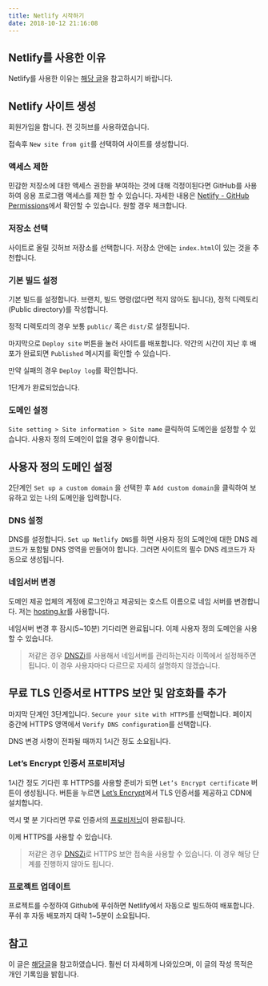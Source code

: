 ```yaml
---
title: Netlify 시작하기
date: 2018-10-12 21:16:08
---
```


## Netlify를 사용한 이유
Netlify를 사용한 이유는 [해당 글](https://www.datanyze.com/market-share/paas/netlify-vs-heroku)을 참고하시기 바랍니다.

## Netlify 사이트 생성
회원가입을 합니다. 전 깃허브를 사용하였습니다.

접속후 `New site from git`를 선택하여 사이트를 생성합니다.

### 액세스 제한
민감한 저장소에 대한 액세스 권한을 부여하는 것에 대해 걱정이된다면 GitHub를 사용하여 응용 프로그램 액세스를 제한 할 수 있습니다.
자세한 내용은 [Netlify - GitHub Permissions](https://www.netlify.com/docs/github-permissions/)에서 확인할 수 있습니다.
원할 경우 체크합니다.

### 저장소 선택
사이트로 올릴 깃허브 저장소를 선택합니다.
저장소 안에는 `index.html`이 있는 것을 추천합니다.

### 기본 빌드 설정
기본 빌드를 설정합니다.
브랜치, 빌드 명령(없다면 적지 않아도 됩니다), 정적 디렉토리(Public directory)를 작성합니다.

정적 디렉토리의 경우 보통 `public/` 혹은 `dist/`로 설정됩니다.

마지막으로 `Deploy site` 버튼을 눌러 사이트를 배포합니다.
약간의 시간이 지난 후 배포가 완료되면 `Published` 메시지를 확인할 수 있습니다.

만약 실패의 경우 `Deploy log`를 확인합니다.

1단계가 완료되었습니다.

### 도메인 설정
`Site setting > Site information > Site name` 클릭하여 도메인을 설정할 수 있습니다.
사용자 정의 도메인이 없을 경우 용이합니다.

## 사용자 정의 도메인 설정
2단계인 `Set up a custom domain` 을 선택한 후 `Add custom domain`을 클릭하여 보유하고 있는 나의 도메인을 입력합니다.

### DNS 설정
DNS를 설정합니다. `Set up Netlify DNS`를 하면 사용자 정의 도메인에 대한 DNS  레코드가 포함될 DNS 영역을 만들어야 합니다. 그러면 사이트의 필수 DNS 레코드가 자동으로 생성됩니다.

### 네임서버 변경
도메인 제공 업체의 계정에 로그인하고 제공되는 호스트 이름으로 네임 서버를 변경합니다.
저는 [hosting.kr](https://www.hosting.kr/)를 사용합니다.

네임서버 변경 후 잠시(5~10분) 기다리면 완료됩니다.
이제 사용자 정의 도메인을 사용할 수 있습니다.

>저같은 경우 [DNSZi](https://dnszi.com)를 사용해서 네임서버를 관리하는지라 이쪽에서 설정해주면 됩니다. 이 경우 사용자마다 다르므로 자세히 설명하지 않겠습니다.

## 무료 TLS 인증서로 HTTPS 보안 및 암호화를 추가
마지막 단계인 3단계입니다. `Secure your site with HTTPS`를 선택합니다.
페이지 중간에 HTTPS 영역에서 `Verify DNS configuration`를 선택합니다.

DNS 변경 사항이 전파될 때까지 1시간 정도 소요됩니다.

### Let’s Encrypt 인증서 프로비저닝
1시간 정도 기다린 후 HTTPS를 사용할 준비가 되면 `Let’s Encrypt certificate` 버튼이 생성됩니다. 버튼을 누르면 [Let’s Encrypt](https://letsencrypt.org/)에서 TLS 인증서를 제공하고 CDN에 설치합니다.

역시 몇 분 기다리면 무료 인증서의 [프로비저닝](https://ko.wikipedia.org/wiki/%ED%94%84%EB%A1%9C%EB%B9%84%EC%A0%80%EB%8B%9D)이 완료됩니다.

이제 HTTPS를 사용할 수 있습니다.

>저같은 경우 [DNSZi](https://dnszi.com)로 HTTPS 보안 접속을 사용할 수 있습니다. 이 경우 해당 단계를 진행하지 않아도 됩니다.

### 프로젝트 업데이트
프로젝트를 수정하여 Github에 푸쉬하면 Netlify에서 자동으로 빌드하여 배포합니다. 푸쉬 후 자동 배포까지 대략 1~5분이 소요됩니다.

## 참고
이 글은 [해당글](https://heropy.blog/2017/09/30/markdown/)을 참고하였습니다. 훨씬 더 자세하게 나와있으며, 이 글의 작성 목적은 개인 기록임을 밝힙니다.